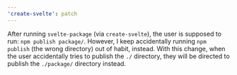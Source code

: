 ```yaml
---
'create-svelte': patch
---
```


After running `svelte-package` (via `create-svelte`), the user is supposed to
run: `npm publish package/`. However, I keep accidentally running `npm publish`
(the wrong directory) out of habit, instead.
With this change, when the user accidentally tries to publish the `./`
directory, they will be directed to publish the `./package/` directory instead.
